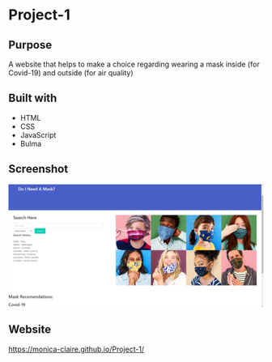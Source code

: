 # Project-1

## Purpose
A website that helps to make a choice regarding wearing a mask inside (for Covid-19) and outside (for air quality)

## Built with
* HTML
* CSS
* JavaScript
* Bulma

## Screenshot
![Image alt](https://github.com/Monica-Claire/Project-1/blob/Nadya/assets/images/Screenshot_5.jpg)

## Website
https://monica-claire.github.io/Project-1/

